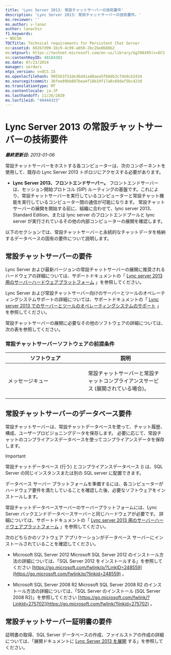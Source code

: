 ```yaml
---
title: 'Lync Server 2013: 常設チャットサーバーの技術要件'
description: 'Lync Server 2013: 常設チャットサーバーの技術要件。'
ms.reviewer: ''
ms.author: v-lanac
author: lanachin
f1.keywords:
- NOCSH
TOCTitle: Technical requirements for Persistent Chat Server
ms:assetid: 692b7d99-1bc9-4c99-a050-2bc2be8688b2
ms:mtpsurl: https://technet.microsoft.com/en-us/library/Gg398495(v=OCS.15)
ms:contentKeyID: 48184383
ms.date: 07/23/2014
manager: serdars
mtps_version: v=OCS.15
ms.openlocfilehash: 905563f31de36d41a48aea5fb8db3cfde9cb2434
ms.sourcegitcommit: 36fee89bb887bea4f18b19f17a8c69daf5bc423d
ms.translationtype: MT
ms.contentlocale: ja-JP
ms.lasthandoff: 11/26/2020
ms.locfileid: "49444323"
---
```

# <a name="technical-requirements-for-persistent-chat-server-in-lync-server-2013"></a>Lync Server 2013 の常設チャットサーバーの技術要件

<div data-xmlns="http://www.w3.org/1999/xhtml">

<div class="topic" data-xmlns="http://www.w3.org/1999/xhtml" data-msxsl="urn:schemas-microsoft-com:xslt" data-cs="https://msdn.microsoft.com/">

<div data-asp="https://msdn2.microsoft.com/asp">



</div>

<div id="mainSection">

<div id="mainBody">

<span> </span>

_**最終更新日:** 2013-01-06_

常設チャットサーバーをホストする各コンピューターは、次のコンポーネントを使用して、既存の Lync Server 2013 トポロジにアクセスする必要があります。

  - **Lync Server 2013、フロントエンドサーバー。** フロントエンドサーバーは、セッション開始プロトコル (SIP) ルーティングの基盤です。これにより、常設チャットサーバーを実行しているコンピューターと常設チャット機能を実行しているコンピューター間の通信が可能になります。 常設チャットサーバーの展開を開始する前に、組織に合わせて、lync server 2013、Standard Edition、または lync server のフロントエンドプールと lync server が実行されているその他の内部コンピューターの展開を確認します。

以下のセクションでは、常設チャットサーバーと永続的なチャットデータを格納するデータベースの固有の要件について説明します。

<div>

## <a name="persistent-chat-server-requirements"></a>常設チャットサーバーの要件

Lync Server および最新バージョンの常設チャットサーバーの展開に推奨されるハードウェアの詳細については、サポートドキュメントの「 [Lync server 2013 用のサーバーハードウェアプラットフォーム](lync-server-2013-server-hardware-platforms.md) 」を参照してください。

Lync Server および常設チャットサーバー向けのサーバーとツールのオペレーティングシステムサポートの詳細については、サポートドキュメントの「 [Lync server 2013 でのサーバーとツールのオペレーティングシステムのサポート](lync-server-2013-server-and-tools-operating-system-support.md) 」を参照してください。

常設チャットサーバーの展開に必要なその他のソフトウェアの詳細については、次の表を参照してください。

### <a name="persistent-chat-server-software-prerequisites"></a>常設チャットサーバーソフトウェアの前提条件

<table>
<colgroup>
<col style="width: 50%" />
<col style="width: 50%" />
</colgroup>
<thead>
<tr class="header">
<th>ソフトウェア</th>
<th>説明</th>
</tr>
</thead>
<tbody>
<tr class="odd">
<td><p>メッセージキュー</p></td>
<td><p>常設チャットサーバーと常設チャットコンプライアンスサービス (展開されている場合)。</p></td>
</tr>
</tbody>
</table>


</div>

<div>

## <a name="persistent-chat-server-database-requirements"></a>常設チャットサーバーのデータベース要件

常設チャットサーバーは、常設チャットデータベースを使って、チャット履歴、構成、ユーザープロビジョニングデータを保存します。 必要に応じて、常設チャットのコンプライアンスデータベースを使ってコンプライアンスデータを保存します。

<div>


> [!IMPORTANT]  
> 常設チャットデータベース (行う) とコンプライアンスデータベース () は、SQL Server の同じインスタンスまたは別の SQL server に配置できます。



</div>

データベース サーバー プラットフォームを準備するには、各コンピューターがハードウェア要件を満たしていることを確認した後、必要なソフトウェアをインストールします。

常設チャットデータベースサーバーのサーバープラットフォームには、Lync Server バックエンドデータベースサーバーと同じハードウェアが必要です。 詳細については、サポートドキュメントの「 [Lync server 2013 用のサーバーハードウェアプラットフォーム](lync-server-2013-server-hardware-platforms.md) 」を参照してください。

次のどちらかのソフトウェア アプリケーションがデータベース サーバーにインストールされていることを確認してください。

  - Microsoft SQL Server 2012 Microsoft SQL Server 2012 のインストール方法の詳細については、「SQL Server 2012 をインストールする」を参照してください [https://go.microsoft.com/fwlink/p/?LinkID=248559](https://go.microsoft.com/fwlink/p/?linkid=248559) 。

  - Microsoft SQL Server 2008 R2 Microsoft SQL Server 2008 R2 のインストール方法の詳細については、「SQL Server のインストール (SQL Server 2008 R2)」を参照してください [https://go.microsoft.com/fwlink/?LinkId=275702](https://go.microsoft.com/fwlink/?linkid=275702) 。

</div>

<div>

## <a name="persistent-chat-server-certificate-requirements"></a>常設チャットサーバー証明書の要件

証明書の取得、SQL Server データベースの作成、ファイルストアの作成の詳細については、「展開ドキュメントに [Lync Server 2013 を展開](lync-server-2013-deploying-lync-server.md) する」を参照してください。

</div>

</div>

<span> </span>

</div>

</div>

</div>

